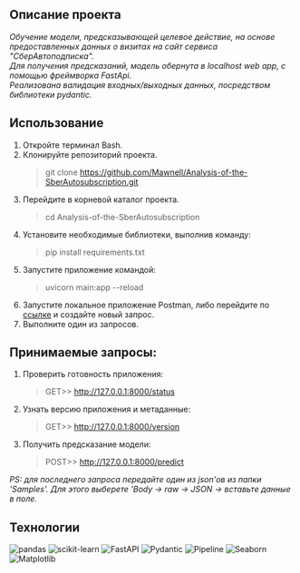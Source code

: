 ## Описание проекта
<em>
Обучение модели, предсказывающей целевое действие, на основе предоставленных данных о визитах на сайт сервиса "СберАвтоподписка".<br>
Для получения предсказаний, модель обернута в localhost web app, с помощью фреймворка FastApi.<br>
Реализована валидация входных/выходных данных, посредством библиотеки pydantic.<br>
</em>

## Использование
1. Откройте терминал Bash.
2. Клонируйте репозиторий проекта.<blockquote>git clone https://github.com/MawneIl/Analysis-of-the-SberAutosubscription.git</blockquote>
3. Перейдите в корневой каталог проекта.<blockquote>cd Analysis-of-the-SberAutosubscription</blockquote>
4. Установите необходимые библиотеки, выполнив команду: <blockquote>pip install requirements.txt</blockquote>
5. Запустите приложение командой: <blockquote>uvicorn main:app --reload</blockquote>
6. Запустите локальное приложение Postman, либо перейдите по <a href="https://web.postman.co/">ссылке</a> и создайте новый запрос.
7. Выполните один из запросов.

## Принимаемые запросы:
1. Проверить готовность приложения:<br><blockquote>GET>> http://127.0.0.1:8000/status</blockquote>
2. Узнать версию приложения и метаданные:<br><blockquote>GET>> http://127.0.0.1:8000/version</blockquote>
3. Получить предсказание модели:<br><blockquote>POST>> http://127.0.0.1:8000/predict<br></blockquote>

<i>PS: для последнего запроса передайте один из json'ов из папки 'Samples'. Для этого выберете 'Body -> raw -> JSON -> вставьте данные в поле.</i>

## Технологии
![pandas](https://img.shields.io/badge/pandas-%23150458.svg?style=for-the-badge&logo=pandas&logoColor=white)
![scikit-learn](https://img.shields.io/badge/scikit--learn-%23F7931E.svg?style=for-the-badge&logo=scikit-learn&logoColor=white)
![FastAPI](https://img.shields.io/badge/FastAPI-005571?style=for-the-badge&logo=fastapi)
![Pydantic](https://img.shields.io/badge/Pydantic-%23ffffff.svg?style=for-the-badge&logo=Pydantic&logoColor=red)
![Pipeline](https://img.shields.io/badge/Pipeline-%23ffffff.svg?style=for-the-badge&logo=Pipeline&logoColor=red)
![Seaborn](https://img.shields.io/badge/Seaborn-%23ffffff.svg?style=for-the-badge&logo=Seaborn&logoColor=red)
![Matplotlib](https://img.shields.io/badge/Matplotlib-%23ffffff.svg?style=for-the-badge&logo=Matplotlib&logoColor=black)
